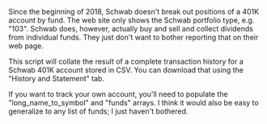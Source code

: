 Since the beginning of 2018, Schwab doesn't break out positions of a 401K account by fund.  The web site only shows the Schwab portfolio type, e.g. "103".  Schwab does, however, actually buy and sell and collect dividends from individual funds.  They just don't want to bother reporting that on their web page.

This script will collate the result of a complete transaction history for a Schwab 401K account stored in CSV.  You can download that using the "History and Statement" tab.

If you want to track your own account, you'll need to populate the "long_name_to_symbol" and "funds" arrays.  I think it would also be easy to generalize to any list of funds; I just haven't bothered.
